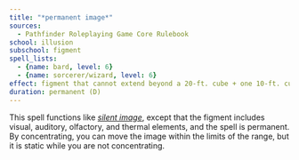 ```yaml
---
title: "*permanent image*"
sources:
  - Pathfinder Roleplaying Game Core Rulebook
school: illusion
subschool: figment
spell_lists:
  - {name: bard, level: 6}
  - {name: sorcerer/wizard, level: 6}
effect: figment that cannot extend beyond a 20-ft. cube + one 10-ft. cube/level (S)
duration: permanent (D)
---
```


This spell functions like [*silent image*](/spells/silent-image/), except that the figment includes visual, auditory, olfactory, and thermal elements, and the spell is permanent. By concentrating, you can move the image within the limits of the range, but it is static while you are not concentrating.

